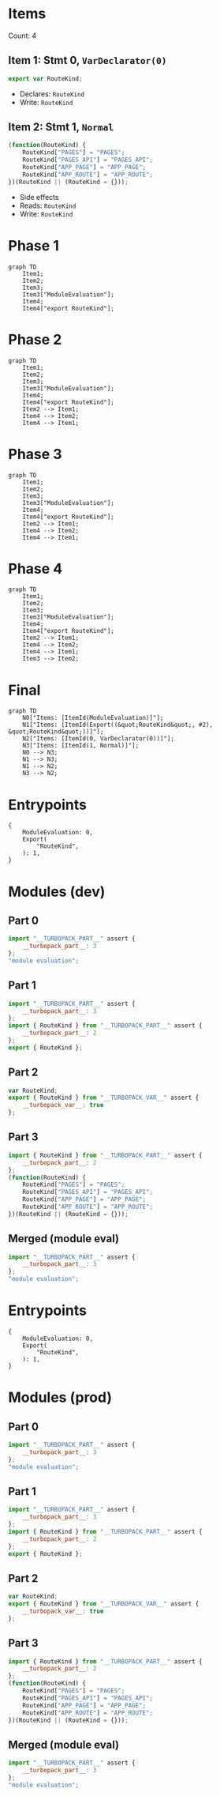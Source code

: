 # Items

Count: 4

## Item 1: Stmt 0, `VarDeclarator(0)`

```js
export var RouteKind;

```

- Declares: `RouteKind`
- Write: `RouteKind`

## Item 2: Stmt 1, `Normal`

```js
(function(RouteKind) {
    RouteKind["PAGES"] = "PAGES";
    RouteKind["PAGES_API"] = "PAGES_API";
    RouteKind["APP_PAGE"] = "APP_PAGE";
    RouteKind["APP_ROUTE"] = "APP_ROUTE";
})(RouteKind || (RouteKind = {}));

```

- Side effects
- Reads: `RouteKind`
- Write: `RouteKind`

# Phase 1
```mermaid
graph TD
    Item1;
    Item2;
    Item3;
    Item3["ModuleEvaluation"];
    Item4;
    Item4["export RouteKind"];
```
# Phase 2
```mermaid
graph TD
    Item1;
    Item2;
    Item3;
    Item3["ModuleEvaluation"];
    Item4;
    Item4["export RouteKind"];
    Item2 --> Item1;
    Item4 --> Item2;
    Item4 --> Item1;
```
# Phase 3
```mermaid
graph TD
    Item1;
    Item2;
    Item3;
    Item3["ModuleEvaluation"];
    Item4;
    Item4["export RouteKind"];
    Item2 --> Item1;
    Item4 --> Item2;
    Item4 --> Item1;
```
# Phase 4
```mermaid
graph TD
    Item1;
    Item2;
    Item3;
    Item3["ModuleEvaluation"];
    Item4;
    Item4["export RouteKind"];
    Item2 --> Item1;
    Item4 --> Item2;
    Item4 --> Item1;
    Item3 --> Item2;
```
# Final
```mermaid
graph TD
    N0["Items: [ItemId(ModuleEvaluation)]"];
    N1["Items: [ItemId(Export((&quot;RouteKind&quot;, #2), &quot;RouteKind&quot;))]"];
    N2["Items: [ItemId(0, VarDeclarator(0))]"];
    N3["Items: [ItemId(1, Normal)]"];
    N0 --> N3;
    N1 --> N3;
    N1 --> N2;
    N3 --> N2;
```
# Entrypoints

```
{
    ModuleEvaluation: 0,
    Export(
        "RouteKind",
    ): 1,
}
```


# Modules (dev)
## Part 0
```js
import "__TURBOPACK_PART__" assert {
    __turbopack_part__: 3
};
"module evaluation";

```
## Part 1
```js
import "__TURBOPACK_PART__" assert {
    __turbopack_part__: 3
};
import { RouteKind } from "__TURBOPACK_PART__" assert {
    __turbopack_part__: 2
};
export { RouteKind };

```
## Part 2
```js
var RouteKind;
export { RouteKind } from "__TURBOPACK_VAR__" assert {
    __turbopack_var__: true
};

```
## Part 3
```js
import { RouteKind } from "__TURBOPACK_PART__" assert {
    __turbopack_part__: 2
};
(function(RouteKind) {
    RouteKind["PAGES"] = "PAGES";
    RouteKind["PAGES_API"] = "PAGES_API";
    RouteKind["APP_PAGE"] = "APP_PAGE";
    RouteKind["APP_ROUTE"] = "APP_ROUTE";
})(RouteKind || (RouteKind = {}));

```
## Merged (module eval)
```js
import "__TURBOPACK_PART__" assert {
    __turbopack_part__: 3
};
"module evaluation";

```
# Entrypoints

```
{
    ModuleEvaluation: 0,
    Export(
        "RouteKind",
    ): 1,
}
```


# Modules (prod)
## Part 0
```js
import "__TURBOPACK_PART__" assert {
    __turbopack_part__: 3
};
"module evaluation";

```
## Part 1
```js
import "__TURBOPACK_PART__" assert {
    __turbopack_part__: 3
};
import { RouteKind } from "__TURBOPACK_PART__" assert {
    __turbopack_part__: 2
};
export { RouteKind };

```
## Part 2
```js
var RouteKind;
export { RouteKind } from "__TURBOPACK_VAR__" assert {
    __turbopack_var__: true
};

```
## Part 3
```js
import { RouteKind } from "__TURBOPACK_PART__" assert {
    __turbopack_part__: 2
};
(function(RouteKind) {
    RouteKind["PAGES"] = "PAGES";
    RouteKind["PAGES_API"] = "PAGES_API";
    RouteKind["APP_PAGE"] = "APP_PAGE";
    RouteKind["APP_ROUTE"] = "APP_ROUTE";
})(RouteKind || (RouteKind = {}));

```
## Merged (module eval)
```js
import "__TURBOPACK_PART__" assert {
    __turbopack_part__: 3
};
"module evaluation";

```
